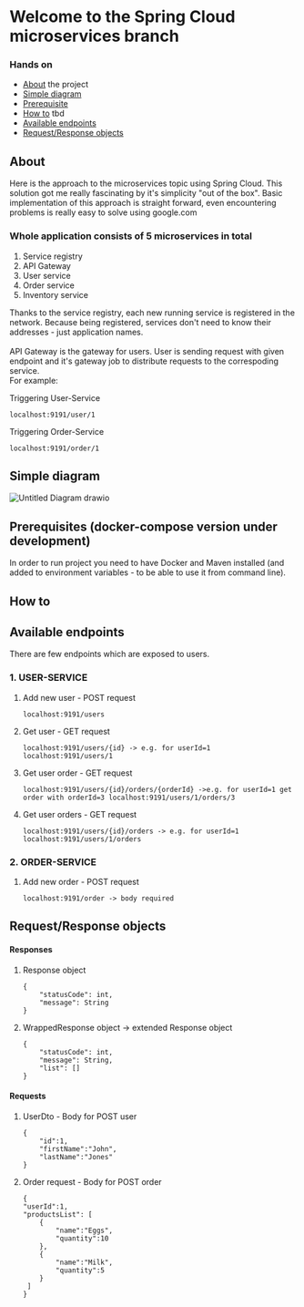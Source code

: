 # Welcome to the Spring Cloud microservices branch
### Hands on 
* [About](https://github.com/kpuda/Microservices/tree/main/FirstSpringCloudMicroserviceApp#about) the project
* [Simple diagram](https://github.com/kpuda/Microservices/tree/main/FirstSpringCloudMicroserviceApp#simple-diagram)
* [Prerequisite](https://github.com/kpuda/Microservices/tree/main/FirstSpringCloudMicroserviceApp#prerequisites-docker-compose-version-under-development)
* [How to](https://github.com/kpuda/Microservices/tree/main/FirstSpringCloudMicroserviceApp#how-to)  tbd
* [Available endpoints](https://github.com/kpuda/Microservices/tree/main/FirstSpringCloudMicroserviceApp#available-endpoints)
* [Request/Response objects](https://github.com/kpuda/Microservices/tree/main/FirstSpringCloudMicroserviceApp#requestresponse-objects)

## About
Here is the approach to the microservices topic using Spring Cloud. This solution got me really fascinating by it's simplicity "out of the box". Basic implementation of this approach is straight forward, even encountering problems is really easy to solve using google.com
<h3>Whole application consists of 5 microservices in total</h3>
<ol>
  <li>Service registry</li>
  <li>API Gateway</li>
  <li>User service</li>
  <li>Order service</li>
<li>Inventory service</li>
</ol>
Thanks to the service registry, each new running service is registered in the network. Because being registered, services don't need to know their addresses - just application names.
<br><br>API Gateway is the gateway for users. User is sending request with given endpoint and it's gateway job to distribute requests to the correspoding service.
<br>For example:

Triggering User-Service

    localhost:9191/user/1

Triggering Order-Service

    localhost:9191/order/1


## Simple diagram
![Untitled Diagram drawio](https://user-images.githubusercontent.com/88575348/211272444-a8833801-e8bc-4e46-bdfe-e2314cd74043.png)

## Prerequisites (docker-compose version under development)
In order to run project you need to have Docker and Maven installed (and added to environment variables - to be able to use it from command line).
## How to

## Available endpoints
There are few endpoints which are exposed to users.
### 1. USER-SERVICE
<ol>
<li>Add new user - POST request

    localhost:9191/users
</li>
<li>Get user - GET request

    localhost:9191/users/{id} -> e.g. for userId=1 localhost:9191/users/1 
</li>
<li>Get user order - GET request

    localhost:9191/users/{id}/orders/{orderId} ->e.g. for userId=1 get order with orderId=3 localhost:9191/users/1/orders/3
</li>
<li>Get user orders - GET request

    localhost:9191/users/{id}/orders -> e.g. for userId=1 localhost:9191/users/1/orders
</li>
</ol>

### 2. ORDER-SERVICE
<ol>
<li>Add new order - POST request

    localhost:9191/order -> body required

</li>
</ol>

## Request/Response objects
#### Responses
<ol>
<li>Response object

    {
        "statusCode": int,
        "message": String
    }
</li>
<li>WrappedResponse object -> extended Response object

    {
        "statusCode": int,
        "message": String,
        "list": []
    }
</li>
</ol>

#### Requests
<ol>
<li>UserDto - Body for POST user

    {
        "id":1,
        "firstName":"John",
        "lastName":"Jones"
    }
</li>
<li>Order request - Body for POST order

    {
    "userId":1,
    "productsList": [
        {
            "name":"Eggs",
            "quantity":10
        },
        {
            "name":"Milk",
            "quantity":5
        }
     ]
    }
</li>
</ol>

